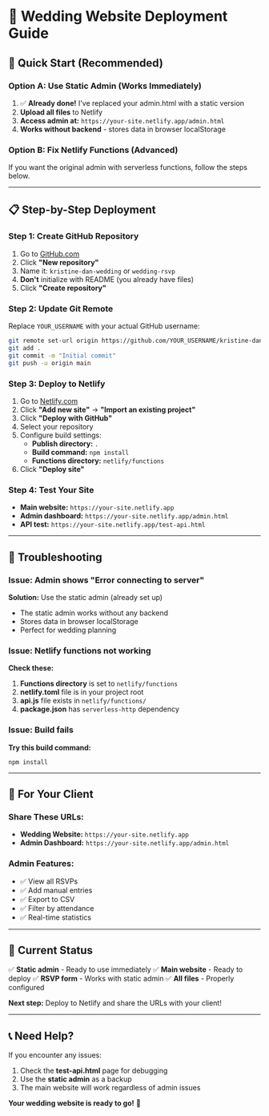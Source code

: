 # 🎉 Wedding Website Deployment Guide

## 🚀 **Quick Start (Recommended)**

### **Option A: Use Static Admin (Works Immediately)**
1. ✅ **Already done!** I've replaced your admin.html with a static version
2. **Upload all files** to Netlify
3. **Access admin at:** `https://your-site.netlify.app/admin.html`
4. **Works without backend** - stores data in browser localStorage

### **Option B: Fix Netlify Functions (Advanced)**
If you want the original admin with serverless functions, follow the steps below.

---

## 📋 **Step-by-Step Deployment**

### **Step 1: Create GitHub Repository**
1. Go to [GitHub.com](https://github.com)
2. Click **"New repository"**
3. Name it: `kristine-dan-wedding` or `wedding-rsvp`
4. **Don't** initialize with README (you already have files)
5. Click **"Create repository"**

### **Step 2: Update Git Remote**
Replace `YOUR_USERNAME` with your actual GitHub username:

```bash
git remote set-url origin https://github.com/YOUR_USERNAME/kristine-dan-wedding.git
git add .
git commit -m "Initial commit"
git push -u origin main
```

### **Step 3: Deploy to Netlify**
1. Go to [Netlify.com](https://netlify.com)
2. Click **"Add new site"** → **"Import an existing project"**
3. Click **"Deploy with GitHub"**
4. Select your repository
5. Configure build settings:
   - **Publish directory:** `.`
   - **Build command:** `npm install`
   - **Functions directory:** `netlify/functions`
6. Click **"Deploy site"**

### **Step 4: Test Your Site**
- **Main website:** `https://your-site.netlify.app`
- **Admin dashboard:** `https://your-site.netlify.app/admin.html`
- **API test:** `https://your-site.netlify.app/test-api.html`

---

## 🔧 **Troubleshooting**

### **Issue: Admin shows "Error connecting to server"**
**Solution:** Use the static admin (already set up)
- The static admin works without any backend
- Stores data in browser localStorage
- Perfect for wedding planning

### **Issue: Netlify functions not working**
**Check these:**
1. **Functions directory** is set to `netlify/functions`
2. **netlify.toml** file is in your project root
3. **api.js** file exists in `netlify/functions/`
4. **package.json** has `serverless-http` dependency

### **Issue: Build fails**
**Try this build command:**
```
npm install
```

---

## 📱 **For Your Client**

### **Share These URLs:**
- **Wedding Website:** `https://your-site.netlify.app`
- **Admin Dashboard:** `https://your-site.netlify.app/admin.html`

### **Admin Features:**
- ✅ View all RSVPs
- ✅ Add manual entries
- ✅ Export to CSV
- ✅ Filter by attendance
- ✅ Real-time statistics

---

## 🎯 **Current Status**

✅ **Static admin** - Ready to use immediately
✅ **Main website** - Ready to deploy
✅ **RSVP form** - Works with static admin
✅ **All files** - Properly configured

**Next step:** Deploy to Netlify and share the URLs with your client!

---

## 📞 **Need Help?**

If you encounter any issues:
1. Check the **test-api.html** page for debugging
2. Use the **static admin** as a backup
3. The main website will work regardless of admin issues

**Your wedding website is ready to go!** 🎉 